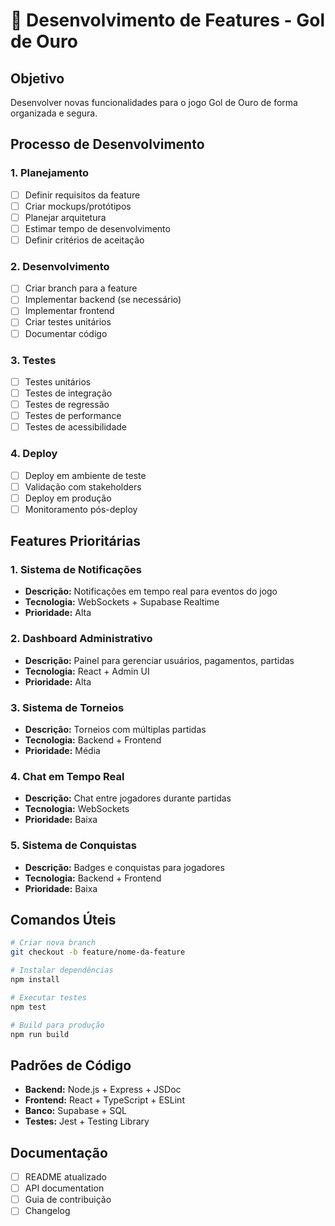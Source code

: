 # 🚀 Desenvolvimento de Features - Gol de Ouro

## Objetivo
Desenvolver novas funcionalidades para o jogo Gol de Ouro de forma organizada e segura.

## Processo de Desenvolvimento

### 1. Planejamento
- [ ] Definir requisitos da feature
- [ ] Criar mockups/protótipos
- [ ] Planejar arquitetura
- [ ] Estimar tempo de desenvolvimento
- [ ] Definir critérios de aceitação

### 2. Desenvolvimento
- [ ] Criar branch para a feature
- [ ] Implementar backend (se necessário)
- [ ] Implementar frontend
- [ ] Criar testes unitários
- [ ] Documentar código

### 3. Testes
- [ ] Testes unitários
- [ ] Testes de integração
- [ ] Testes de regressão
- [ ] Testes de performance
- [ ] Testes de acessibilidade

### 4. Deploy
- [ ] Deploy em ambiente de teste
- [ ] Validação com stakeholders
- [ ] Deploy em produção
- [ ] Monitoramento pós-deploy

## Features Prioritárias

### 1. Sistema de Notificações
- **Descrição:** Notificações em tempo real para eventos do jogo
- **Tecnologia:** WebSockets + Supabase Realtime
- **Prioridade:** Alta

### 2. Dashboard Administrativo
- **Descrição:** Painel para gerenciar usuários, pagamentos, partidas
- **Tecnologia:** React + Admin UI
- **Prioridade:** Alta

### 3. Sistema de Torneios
- **Descrição:** Torneios com múltiplas partidas
- **Tecnologia:** Backend + Frontend
- **Prioridade:** Média

### 4. Chat em Tempo Real
- **Descrição:** Chat entre jogadores durante partidas
- **Tecnologia:** WebSockets
- **Prioridade:** Baixa

### 5. Sistema de Conquistas
- **Descrição:** Badges e conquistas para jogadores
- **Tecnologia:** Backend + Frontend
- **Prioridade:** Baixa

## Comandos Úteis
```bash
# Criar nova branch
git checkout -b feature/nome-da-feature

# Instalar dependências
npm install

# Executar testes
npm test

# Build para produção
npm run build
```

## Padrões de Código
- **Backend:** Node.js + Express + JSDoc
- **Frontend:** React + TypeScript + ESLint
- **Banco:** Supabase + SQL
- **Testes:** Jest + Testing Library

## Documentação
- [ ] README atualizado
- [ ] API documentation
- [ ] Guia de contribuição
- [ ] Changelog

